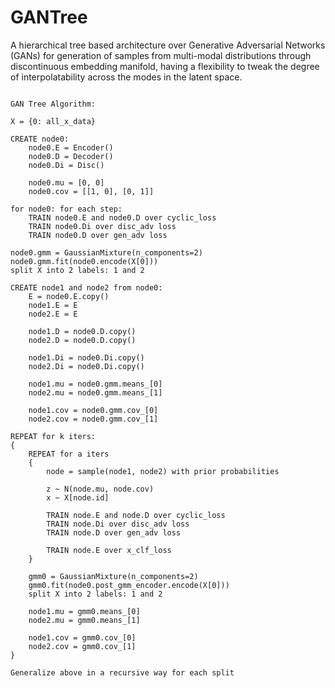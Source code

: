 # GANTree

A hierarchical tree based architecture over Generative Adversarial Networks (GANs) for generation of samples from multi-modal distributions through discontinuous embedding manifold, having a flexibility to tweak the degree of interpolatability across the modes in the latent space.

```

GAN Tree Algorithm:

X = {0: all_x_data}

CREATE node0:
    node0.E = Encoder()
    node0.D = Decoder()
    node0.Di = Disc()
    
    node0.mu = [0, 0]
    node0.cov = [[1, 0], [0, 1]]

for node0: for each step:
    TRAIN node0.E and node0.D over cyclic_loss
    TRAIN node0.Di over disc_adv loss
    TRAIN node0.D over gen_adv loss
   
node0.gmm = GaussianMixture(n_components=2)
node0.gmm.fit(node0.encode(X[0]))
split X into 2 labels: 1 and 2

CREATE node1 and node2 from node0:
    E = node0.E.copy()
    node1.E = E
    node2.E = E
    
    node1.D = node0.D.copy()
    node2.D = node0.D.copy()
    
    node1.Di = node0.Di.copy()
    node2.Di = node0.Di.copy()
    
    node1.mu = node0.gmm.means_[0]
    node2.mu = node0.gmm.means_[1]
    
    node1.cov = node0.gmm.cov_[0]
    node2.cov = node0.gmm.cov_[1]

REPEAT for k iters: 
{
    REPEAT for a iters 
    {
        node = sample(node1, node2) with prior probabilities
        
        z ~ N(node.mu, node.cov)
        x ~ X[node.id]
        
        TRAIN node.E and node.D over cyclic_loss
        TRAIN node.Di over disc_adv loss
        TRAIN node.D over gen_adv loss
        
        TRAIN node.E over x_clf_loss
    }
    
    gmm0 = GaussianMixture(n_components=2)
    gmm0.fit(node0.post_gmm_encoder.encode(X[0]))
    split X into 2 labels: 1 and 2
    
    node1.mu = gmm0.means_[0]
    node2.mu = gmm0.means_[1]
    
    node1.cov = gmm0.cov_[0]
    node2.cov = gmm0.cov_[1]
}

Generalize above in a recursive way for each split
```